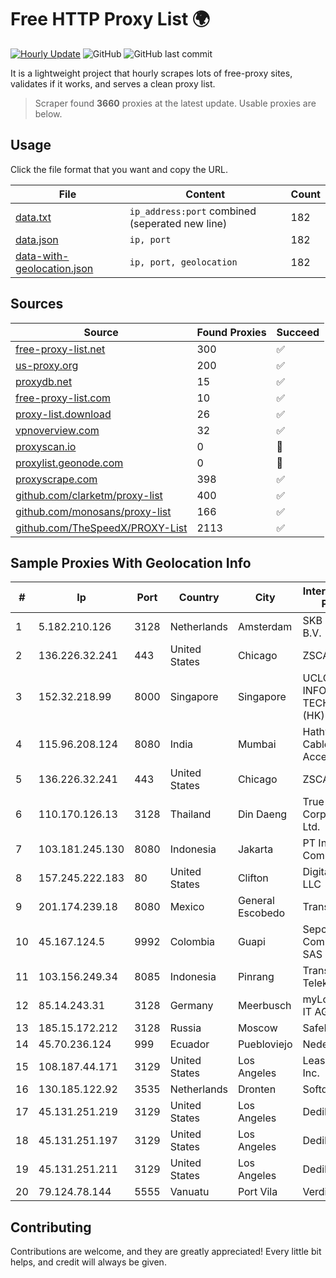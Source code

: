 
# Free HTTP Proxy List 🌍

[![Hourly Update](https://github.com/mertguvencli/http-proxy-list/actions/workflows/main.yml/badge.svg?branch=main)](https://github.com/mertguvencli/http-proxy-list/actions/workflows/main.yml)
![GitHub](https://img.shields.io/github/license/mertguvencli/http-proxy-list)
![GitHub last commit](https://img.shields.io/github/last-commit/mertguvencli/http-proxy-list)

It is a lightweight project that hourly scrapes lots of free-proxy sites, validates if it works, and serves a clean proxy list.


> Scraper found **3660** proxies at the latest update. Usable proxies are below.

## Usage

Click the file format that you want and copy the URL.


|File|Content|Count|
|----|-------|-----|
|[data.txt](https://raw.githubusercontent.com/mertguvencli/http-proxy-list/main/proxy-list/data.txt)|`ip_address:port` combined (seperated new line)|182|
|[data.json](https://raw.githubusercontent.com/mertguvencli/http-proxy-list/main/proxy-list/data.json)|`ip, port`|182|
|[data-with-geolocation.json](https://raw.githubusercontent.com/mertguvencli/http-proxy-list/main/proxy-list/data-with-geolocation.json)|`ip, port, geolocation`|182|

## Sources

|Source|Found Proxies|Succeed|
|------|-------------|-------|
|[free-proxy-list.net](https://free-proxy-list.net)|300|✅|
|[us-proxy.org](https://www.us-proxy.org)|200|✅|
|[proxydb.net](http://proxydb.net)|15|✅|
|[free-proxy-list.com](https://free-proxy-list.com/?page=&port=&type%5B%5D=http&type%5B%5D=https&up_time=0&search=Search)|10|✅|
|[proxy-list.download](https://www.proxy-list.download/HTTP)|26|✅|
|[vpnoverview.com](https://vpnoverview.com/privacy/anonymous-browsing/free-proxy-servers)|32|✅|
|[proxyscan.io](https://www.proxyscan.io)|0|🚫|
|[proxylist.geonode.com](https://proxylist.geonode.com/api/proxy-list?limit=300&page=1&sort_by=lastChecked&sort_type=desc&protocols=http,https)|0|🚫|
|[proxyscrape.com](https://api.proxyscrape.com/v2/?request=displayproxies&protocol=http&timeout=10000&country=all&ssl=all&anonymity=all)|398|✅|
|[github.com/clarketm/proxy-list](https://raw.githubusercontent.com/clarketm/proxy-list/master/proxy-list-raw.txt)|400|✅|
|[github.com/monosans/proxy-list](https://raw.githubusercontent.com/monosans/proxy-list/main/proxies/http.txt)|166|✅|
|[github.com/TheSpeedX/PROXY-List](https://raw.githubusercontent.com/TheSpeedX/PROXY-List/master/http.txt)|2113|✅|


## Sample Proxies With Geolocation Info

|#|Ip|Port|Country|City|Internet Service Provider|
|-|--|----|-------|----|-------------------------|
|1|5.182.210.126|3128|Netherlands|Amsterdam|SKB Enterprise B.V.|
|2|136.226.32.241|443|United States|Chicago|ZSCALER, INC.|
|3|152.32.218.99|8000|Singapore|Singapore|UCLOUD INFORMATION TECHNOLOGY (HK) LIMITED|
|4|115.96.208.124|8080|India|Mumbai|Hathway IP over Cable Internet Access|
|5|136.226.32.241|443|United States|Chicago|ZSCALER, INC.|
|6|110.170.126.13|3128|Thailand|Din Daeng|True Internet Corporation CO. Ltd.|
|7|103.181.245.130|8080|Indonesia|Jakarta|PT Indonesia Comnets Plus|
|8|157.245.222.183|80|United States|Clifton|DigitalOcean, LLC|
|9|201.174.239.18|8080|Mexico|General Escobedo|Transtelco Inc|
|10|45.167.124.5|9992|Colombia|Guapi|Sepcom Comunicaciones SAS|
|11|103.156.249.34|8085|Indonesia|Pinrang|Trans Media Telekomunikasi|
|12|85.14.243.31|3128|Germany|Meerbusch|myLoc managed IT AG|
|13|185.15.172.212|3128|Russia|Moscow|SafeData LLC|
|14|45.70.236.124|999|Ecuador|Puebloviejo|Nedetel S.A.|
|15|108.187.44.171|3129|United States|Los Angeles|Leaseweb USA, Inc.|
|16|130.185.122.92|3535|Netherlands|Dronten|Softqloud GmbH|
|17|45.131.251.219|3129|United States|Los Angeles|DediPath|
|18|45.131.251.197|3129|United States|Los Angeles|DediPath|
|19|45.131.251.211|3129|United States|Los Angeles|DediPath|
|20|79.124.78.144|5555|Vanuatu|Port Vila|Verdina Ltd.|



## Contributing

Contributions are welcome, and they are greatly appreciated! Every
little bit helps, and credit will always be given.

